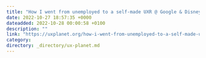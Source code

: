 ```yaml
---
title: "How I went from unemployed to a self-made UXR @ Google & Disney with no UX education."
date: 2022-10-27 18:57:35 +0000
dateadded: 2022-10-28 00:00:58 +0100
description: ""
link: "https://uxplanet.org/how-i-went-from-unemployed-to-a-self-made-uxr-google-disney-with-no-ux-education-b4d07f6f54c5?source=rss----819cc2aaeee0---4"
category:
directory: _directory/ux-planet.md
---
```

